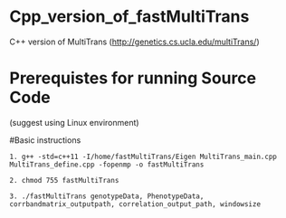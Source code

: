 # Cpp_version_of_fastMultiTrans
C++ version of MultiTrans (http://genetics.cs.ucla.edu/multiTrans/)

# Prerequistes for running Source Code
(suggest using Linux environment)

#Basic instructions
```
1. g++ -std=c++11 -I/home/fastMultiTrans/Eigen MultiTrans_main.cpp MultiTrans_define.cpp -fopenmp -o fastMultiTrans

2. chmod 755 fastMultiTrans

3. ./fastMultiTrans genotypeData, PhenotypeData, corrbandmatrix_outputpath, correlation_output_path, windowsize
```
